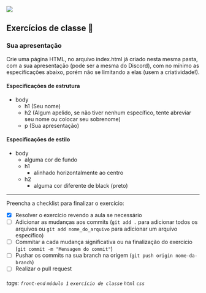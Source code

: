 ![](https://i.imgur.com/xG74tOh.png)

## Exercícios de classe 🏫

### Sua apresentação

Crie uma página HTML, no arquivo index.html já criado nesta mesma pasta, com a sua apresentação (pode ser a mesma do Discord), com no mínimo as especificações abaixo, porém não se limitando a elas (usem a criatividade!).

#### Especificações de estrutura

- body
  - h1 (Seu nome)
  - h2 (Algum apelido, se não tiver nenhum específico, tente abreviar seu nome ou colocar seu sobrenome)
  - p (Sua apresentação)


#### Especificações de estilo
- body
  - alguma cor de fundo
  - h1
    - alinhado horizontalmente ao centro
  - h2
    - alguma cor diferente de black (preto)

---

Preencha a checklist para finalizar o exercício:

- [x] Resolver o exercício revendo a aula se necessário
- [ ] Adicionar as mudanças aos commits (`git add .` para adicionar todos os arquivos ou `git add nome_do_arquivo` para adicionar um arquivo específico)
- [ ] Commitar a cada mudança significativa ou na finalização do exercício (`git commit -m "Mensagem do commit"`)
- [ ] Pushar os commits na sua branch na origem (`git push origin nome-da-branch`)
- [ ] Realizar o pull request

###### tags: `front-end` `módulo 1` `exercício de classe` `html` `css`

